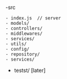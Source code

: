 -src

    - index.js  // server
    - models/
    - controllers/
    - middlewares/
    - services/
    - utils/
    - config/
    - repository/
    - services/

- testst/ [later]
